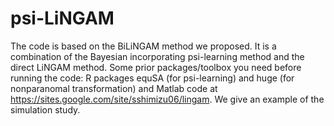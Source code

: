 # psi-LiNGAM
The code is based on the BiLiNGAM method we proposed. It is a combination of the Bayesian incorporating psi-learning method and the direct LiNGAM method. 
Some prior packages/toolbox you need before running the code: R packages equSA (for psi-learning) and huge (for nonparanomal transformation) and Matlab code at https://sites.google.com/site/sshimizu06/lingam.
We give an example of the simulation study.
